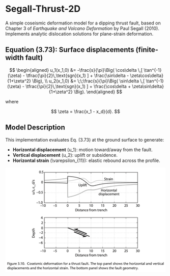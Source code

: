 # Segall-Thrust-2D

A simple coseismic deformation model for a dipping thrust fault, based on Chapter 3 of *Earthquake and Volcano Deformation* by Paul Segall (2010).  
Implements analytic dislocation solutions for plane-strain deformation.


## Equation (3.73): Surface displacements (finite-width fault)

$$
\begin{aligned}
u_1(x_1,0) &= -\frac{s}{\pi}\Big( \cos\delta \,[ \tan^{-1}(\zeta) - \tfrac{\pi}{2}\,\text{sgn}(x_1) ] + \frac{\sin\delta - \zeta\cos\delta}{1+\zeta^2} \Big), \\
u_2(x_1,0) &= \;\;\frac{s}{\pi}\Big( \sin\delta \,[ \tan^{-1}(\zeta) - \tfrac{\pi}{2}\,\text{sgn}(x_1) ] + \frac{\cos\delta + \zeta\sin\delta}{1+\zeta^2} \Big).
\end{aligned}
$$

where

$$
\zeta = \frac{x_1 - x_d}{d}.
$$

## Model Description

This implementation evaluates Eq. (3.73) at the ground surface to generate:
- **Horizontal displacement** \(u_1\): motion toward/away from the fault.  
- **Vertical displacement** \(u_2\): uplift or subsidence.  
- **Horizontal strain** \(\varepsilon_{11}\): elastic rebound across the profile. 

![Figure 3.10: Coseismic deformation for a 20° dipping thrust fault](https://github.com/braydennoh/Segall-Thrust-2D/blob/main/3.10.png)
